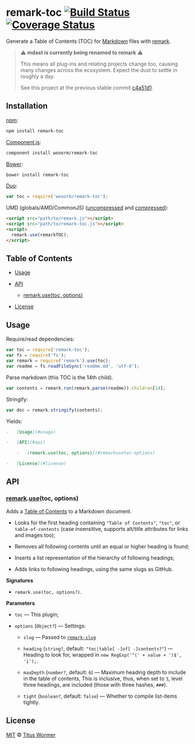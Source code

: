 # remark-toc [![Build Status](https://img.shields.io/travis/wooorm/remark-toc.svg)](https://travis-ci.org/wooorm/remark-toc) [![Coverage Status](https://img.shields.io/codecov/c/github/wooorm/remark-toc.svg)](https://codecov.io/github/wooorm/remark-toc)

Generate a Table of Contents (TOC) for [Markdown](http://daringfireball.net/projects/markdown/syntax)
files with [remark](https://github.com/wooorm/remark).

> :warning: **mdast is currently being renamed to remark** :warning:
> 
> This means all plug-ins and relating projects change too, causing many
> changes across the ecosystem. Expect the dust to settle in roughly a day.
> 
> See this project at the previous stable commit
> [c4a51d1](https://github.com/wooorm/remark-github/commit/c4a51d1).

## Installation

[npm](https://docs.npmjs.com/cli/install):

```bash
npm install remark-toc
```

[Component.js](https://github.com/componentjs/component):

```bash
component install wooorm/remark-toc
```

[Bower](http://bower.io/#install-packages):

```bash
bower install remark-toc
```

[Duo](http://duojs.org/#getting-started):

```javascript
var toc = require('wooorm/remark-toc');
```

UMD (globals/AMD/CommonJS) ([uncompressed](remark-toc.js) and [compressed](remark-toc.min.js)):

```html
<script src="path/to/remark.js"></script>
<script src="path/to/remark-toc.js"></script>
<script>
  remark.use(remarkTOC);
</script>
```

## Table of Contents

*   [Usage](#usage)

*   [API](#api)

    *   [remark.use(toc, options)](#remarkusetoc-options)

*   [License](#license)

## Usage

Require/read dependencies:

```javascript
var toc = require('remark-toc');
var fs = require('fs');
var remark = require('remark').use(toc);
var readme = fs.readFileSync('readme.md', 'utf-8');
```

Parse markdown (this TOC is the 14th child).

```javascript
var contents = remark.run(remark.parse(readme)).children[14];
```

Stringify:

```javascript
var doc = remark.stringify(contents);
```

Yields:

```markdown
-   [Usage](#usage)

-   [API](#api)

    -   [remark.use(toc, options)](#remarkusetoc-options)

-   [License](#license)
```

## API

### [remark](https://github.com/wooorm/remark#api).[use](https://github.com/wooorm/remark#remarkuseplugin-options)(toc, options)

Adds a [Table of Contents](#table-of-contents) to a Markdown document.

*   Looks for the first heading containing `"Table of Contents"`, `"toc"`,
    or `table-of-contents` (case insensitive, supports alt/title attributes
    for links and images too);

*   Removes all following contents until an equal or higher heading is found;

*   Inserts a list representation of the hierarchy of following headings;

*   Adds links to following headings, using the same slugs as GitHub.

**Signatures**

*   `remark.use(toc, options?)`.

**Parameters**

*   `toc` — This plugin;

*   `options` (`Object?`) — Settings:

    *   `slug` —
        Passed to [`remark-slug`](https://github.com/wooorm/remark-slug)

    *   `heading` (`string?`, default: `"toc|table[ -]of[ -]contents?"`)
        — Heading to look for, wrapped in
        `new RegExp('^(' + value + ')$', 'i');`.

    *   `maxDepth` (`number?`, default: `6`)
        — Maximum heading depth to include in the table of contents,
        This is inclusive, thus, when set to `3`, level three headings,
        are included (those with three hashes, `###`).

    *   `tight` (`boolean?`, default: `false`)
        — Whether to compile list-items tightly.

## License

[MIT](LICENSE) © [Titus Wormer](http://wooorm.com)
